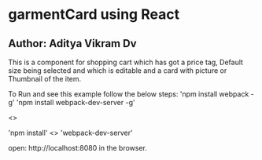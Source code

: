 # garmentCard using React
## Author: Aditya Vikram Dv
This is a component for shopping cart which has got a price tag, Default size being selected and which is editable and a card with picture or Thumbnail of the item.

To Run and see this example follow the below steps:
'npm install webpack -g'
'npm install webpack-dev-server -g'

 <<A package.json file is already in the repo whic is being added with the dependencies and dev-dependencies>>

'npm install'
<<creates a node_modules folder with all the required dependencies fetched.>>
'webpack-dev-server'

open: http://localhost:8080 in the browser.
